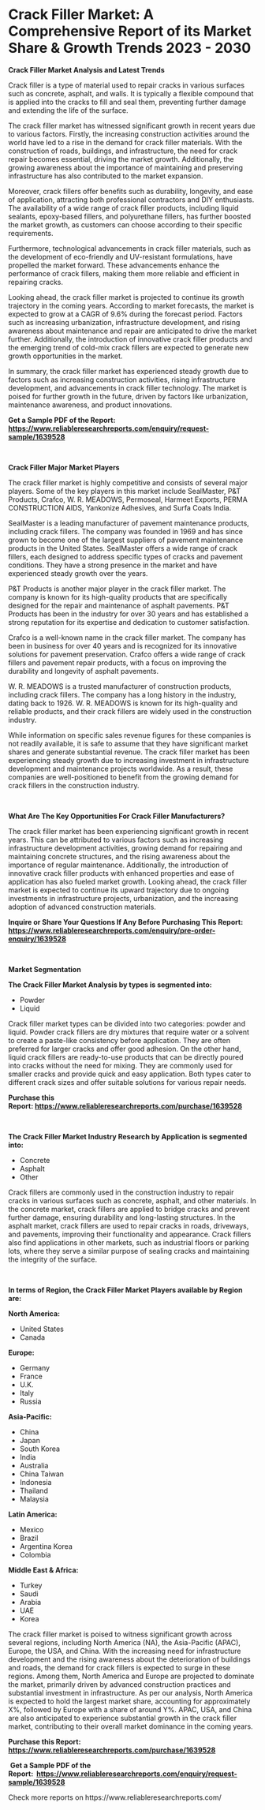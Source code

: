 <p><h1>Crack Filler Market: A Comprehensive Report of its Market Share & Growth Trends 2023 - 2030</h1></p><p><strong>Crack Filler Market Analysis and Latest Trends</strong></p>
<p><p>Crack filler is a type of material used to repair cracks in various surfaces such as concrete, asphalt, and walls. It is typically a flexible compound that is applied into the cracks to fill and seal them, preventing further damage and extending the life of the surface.</p><p>The crack filler market has witnessed significant growth in recent years due to various factors. Firstly, the increasing construction activities around the world have led to a rise in the demand for crack filler materials. With the construction of roads, buildings, and infrastructure, the need for crack repair becomes essential, driving the market growth. Additionally, the growing awareness about the importance of maintaining and preserving infrastructure has also contributed to the market expansion.</p><p>Moreover, crack fillers offer benefits such as durability, longevity, and ease of application, attracting both professional contractors and DIY enthusiasts. The availability of a wide range of crack filler products, including liquid sealants, epoxy-based fillers, and polyurethane fillers, has further boosted the market growth, as customers can choose according to their specific requirements.</p><p>Furthermore, technological advancements in crack filler materials, such as the development of eco-friendly and UV-resistant formulations, have propelled the market forward. These advancements enhance the performance of crack fillers, making them more reliable and efficient in repairing cracks.</p><p>Looking ahead, the crack filler market is projected to continue its growth trajectory in the coming years. According to market forecasts, the market is expected to grow at a CAGR of 9.6% during the forecast period. Factors such as increasing urbanization, infrastructure development, and rising awareness about maintenance and repair are anticipated to drive the market further. Additionally, the introduction of innovative crack filler products and the emerging trend of cold-mix crack fillers are expected to generate new growth opportunities in the market.</p><p>In summary, the crack filler market has experienced steady growth due to factors such as increasing construction activities, rising infrastructure development, and advancements in crack filler technology. The market is poised for further growth in the future, driven by factors like urbanization, maintenance awareness, and product innovations.</p></p>
<p><strong>Get a Sample PDF of the Report:&nbsp; <a href="https://www.reliableresearchreports.com/enquiry/request-sample/1639528">https://www.reliableresearchreports.com/enquiry/request-sample/1639528</a></strong></p>
<p>&nbsp;</p>
<p><strong>Crack Filler Major Market Players</strong></p>
<p><p>The crack filler market is highly competitive and consists of several major players. Some of the key players in this market include SealMaster, P&T Products, Crafco, W. R. MEADOWS, Permoseal, Harmeet Exports, PERMA CONSTRUCTION AIDS, Yankonize Adhesives, and Surfa Coats India.</p><p>SealMaster is a leading manufacturer of pavement maintenance products, including crack fillers. The company was founded in 1969 and has since grown to become one of the largest suppliers of pavement maintenance products in the United States. SealMaster offers a wide range of crack fillers, each designed to address specific types of cracks and pavement conditions. They have a strong presence in the market and have experienced steady growth over the years.</p><p>P&T Products is another major player in the crack filler market. The company is known for its high-quality products that are specifically designed for the repair and maintenance of asphalt pavements. P&T Products has been in the industry for over 30 years and has established a strong reputation for its expertise and dedication to customer satisfaction.</p><p>Crafco is a well-known name in the crack filler market. The company has been in business for over 40 years and is recognized for its innovative solutions for pavement preservation. Crafco offers a wide range of crack fillers and pavement repair products, with a focus on improving the durability and longevity of asphalt pavements.</p><p>W. R. MEADOWS is a trusted manufacturer of construction products, including crack fillers. The company has a long history in the industry, dating back to 1926. W. R. MEADOWS is known for its high-quality and reliable products, and their crack fillers are widely used in the construction industry.</p><p>While information on specific sales revenue figures for these companies is not readily available, it is safe to assume that they have significant market shares and generate substantial revenue. The crack filler market has been experiencing steady growth due to increasing investment in infrastructure development and maintenance projects worldwide. As a result, these companies are well-positioned to benefit from the growing demand for crack fillers in the construction industry.</p></p>
<p>&nbsp;</p>
<p><strong>What Are The Key Opportunities For Crack Filler Manufacturers?</strong></p>
<p><p>The crack filler market has been experiencing significant growth in recent years. This can be attributed to various factors such as increasing infrastructure development activities, growing demand for repairing and maintaining concrete structures, and the rising awareness about the importance of regular maintenance. Additionally, the introduction of innovative crack filler products with enhanced properties and ease of application has also fueled market growth. Looking ahead, the crack filler market is expected to continue its upward trajectory due to ongoing investments in infrastructure projects, urbanization, and the increasing adoption of advanced construction materials.</p></p>
<p><strong>Inquire or Share Your Questions If Any Before Purchasing This Report: <a href="https://www.reliableresearchreports.com/enquiry/pre-order-enquiry/1639528">https://www.reliableresearchreports.com/enquiry/pre-order-enquiry/1639528</a></strong></p>
<p>&nbsp;</p>
<p><strong>Market Segmentation</strong></p>
<p><strong>The Crack Filler Market Analysis by types is segmented into:</strong></p>
<p><ul><li>Powder</li><li>Liquid</li></ul></p>
<p><p>Crack filler market types can be divided into two categories: powder and liquid. Powder crack fillers are dry mixtures that require water or a solvent to create a paste-like consistency before application. They are often preferred for larger cracks and offer good adhesion. On the other hand, liquid crack fillers are ready-to-use products that can be directly poured into cracks without the need for mixing. They are commonly used for smaller cracks and provide quick and easy application. Both types cater to different crack sizes and offer suitable solutions for various repair needs.</p></p>
<p><strong>Purchase this Report:&nbsp;<a href="https://www.reliableresearchreports.com/purchase/1639528">https://www.reliableresearchreports.com/purchase/1639528</a></strong></p>
<p>&nbsp;</p>
<p><strong>The Crack Filler Market Industry Research by Application is segmented into:</strong></p>
<p><ul><li>Concrete</li><li>Asphalt</li><li>Other</li></ul></p>
<p><p>Crack fillers are commonly used in the construction industry to repair cracks in various surfaces such as concrete, asphalt, and other materials. In the concrete market, crack fillers are applied to bridge cracks and prevent further damage, ensuring durability and long-lasting structures. In the asphalt market, crack fillers are used to repair cracks in roads, driveways, and pavements, improving their functionality and appearance. Crack fillers also find applications in other markets, such as industrial floors or parking lots, where they serve a similar purpose of sealing cracks and maintaining the integrity of the surface.</p></p>
<p>&nbsp;</p>
<p><strong>In terms of Region, the Crack Filler Market Players available by Region are:</strong></p>
<p>
    <p> <strong> North America: </strong>
        <ul>
            <li>United States</li>
            <li>Canada</li>
        </ul>
        </p> 
    <p> <strong> Europe: </strong>
        <ul>
            <li>Germany</li>
            <li>France</li>
            <li>U.K.</li>
            <li>Italy</li>
            <li>Russia</li>
        </ul>
        </p> 
    <p> <strong> Asia-Pacific: </strong>
        <ul>
            <li>China</li>
            <li>Japan</li>
            <li>South Korea</li>
            <li>India</li>
            <li>Australia</li>
            <li>China Taiwan</li>
            <li>Indonesia</li>
            <li>Thailand</li>
            <li>Malaysia</li>
        </ul>
        </p> 
    <p> <strong> Latin America: </strong>
        <ul>
            <li>Mexico</li>
            <li>Brazil</li>
            <li>Argentina Korea</li>
            <li>Colombia</li>
        </ul>
        </p> 
    <p> <strong> Middle East & Africa: </strong>
        <ul>
            <li>Turkey</li>
            <li>Saudi</li>
            <li>Arabia</li>
            <li>UAE</li>
            <li>Korea</li>
        </ul>
    </p>
    </p>
<p><p>The crack filler market is poised to witness significant growth across several regions, including North America (NA), the Asia-Pacific (APAC), Europe, the USA, and China. With the increasing need for infrastructure development and the rising awareness about the deterioration of buildings and roads, the demand for crack fillers is expected to surge in these regions. Among them, North America and Europe are projected to dominate the market, primarily driven by advanced construction practices and substantial investment in infrastructure. As per our analysis, North America is expected to hold the largest market share, accounting for approximately X%, followed by Europe with a share of around Y%. APAC, USA, and China are also anticipated to experience substantial growth in the crack filler market, contributing to their overall market dominance in the coming years.</p></p>
<p><strong>Purchase this Report: <a href="https://www.reliableresearchreports.com/purchase/1639528">https://www.reliableresearchreports.com/purchase/1639528</a></strong></p>
<p>&nbsp;<strong>Get a Sample PDF of the Report:&nbsp;&nbsp;<a href="https://www.reliableresearchreports.com/enquiry/request-sample/1639528">https://www.reliableresearchreports.com/enquiry/request-sample/1639528</a></strong></p>
<p><strong></strong></p>
<p>Check more reports on https://www.reliableresearchreports.com/</p>